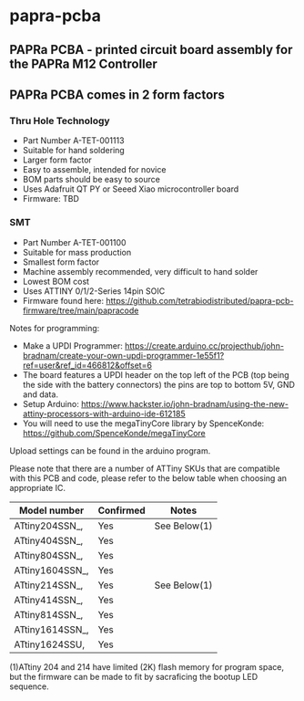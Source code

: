 # papra-pcba

## PAPRa PCBA - printed circuit board assembly for the PAPRa M12 Controller

## PAPRa PCBA comes in 2 form factors

### Thru Hole Technology

* Part Number A-TET-001113
* Suitable for hand soldering
* Larger form factor
* Easy to assemble, intended for novice 
* BOM parts should be easy to source
* Uses Adafruit QT PY or Seeed Xiao microcontroller board
* Firmware: TBD

### SMT

* Part Number A-TET-001100
* Suitable for mass production
* Smallest form factor
* Machine assembly recommended, very difficult to hand solder
* Lowest BOM cost
* Uses ATTINY 0/1/2-Series 14pin SOIC
* Firmware found here: https://github.com/tetrabiodistributed/papra-pcb-firmware/tree/main/papracode

Notes for programming:
* Make a UPDI Programmer: https://create.arduino.cc/projecthub/john-bradnam/create-your-own-updi-programmer-1e55f1?ref=user&ref_id=466812&offset=6
* The board features a UPDI header on the top left of the PCB (top being the side with the battery connectors) the pins are top to bottom 5V, GND and data. 
* Setup Arduino: https://www.hackster.io/john-bradnam/using-the-new-attiny-processors-with-arduino-ide-612185
* You will need to use the megaTinyCore library by SpenceKonde: https://github.com/SpenceKonde/megaTinyCore

Upload settings can be found in the arduino program. 

Please note that there are a number of ATTiny SKUs that are compatible with this PCB and code, please refer to the below table when choosing an appropriate IC.

| Model number   | Confirmed   | Notes                             |
| -------------- | ----------- | --------------------------------- |
| ATtiny204SSN_, | Yes         | See Below(1)  |
| ATtiny404SSN_, | Yes         |    	                           |
| ATtiny804SSN_, | Yes         |                                   |
| ATtiny1604SSN_,| Yes         |    	                           |
| ATtiny214SSN_, | Yes         | See Below(1)  |
| ATtiny414SSN_, | Yes         |    	                           |
| ATtiny814SSN_, | Yes         |                                   |
| ATtiny1614SSN_,| Yes         |    	                           |
| ATtiny1624SSU, | Yes         |    	                           |

(1)ATtiny 204 and 214 have limited (2K) flash memory for program space, but the firmware can be made to fit by sacraficing the bootup LED sequence.

